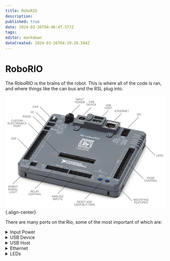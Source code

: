 ```yaml
---
title: RoboRIO
description: 
published: true
date: 2024-03-26T04:46:47.577Z
tags: 
editor: markdown
dateCreated: 2024-03-26T04:39:28.504Z
---
```


# RoboRIO
The RoboRIO is the brains of the robot. This is where all of the code is ran, and where things like the can bus and the RSL plug into.

![rio.png](/rio.png){.align-center}


There are many ports on the Rio, some of the most important of which are:

<details>
  <summary>Input Power</summary>
  This is how you power the Rio. It needs (insert V and A) power, and should be powered either off of the VRM or one of the low power slots on the PDH. To insert wires into this terminal, you have to get a very small flathead screwdriver and unscrew the screws on the side of the terminal until you can insert the wires through the top. Then, screw these screws back in until they are tight and the wires don't come out when pulled.
</details>

<details>
  <summary>USB Device</summary>
  This is a USB-B port, and can be used to connect to the Rio. This can be used as an alternative to ethernet when trying to connect
</details>

<details>
  <summary>USB Host</summary>
  These are both USB-A ports, and are used to plug in peripherals to the Rio. These are most commonly things like USB cameras, and flash drives for collecting logs.
</details>

<details>
  <summary>Ethernet</summary>
  This ethernet port is what you usually use to communicate with the Rio. this is usually plugged in to the ethernet switch, but can also be plugged in directly to the radio if there are no other ethernet devices on the robot.
</details>

<details>
  <summary>LEDs</summary>
  These LEDs can be used to see the status of the Rio, which can be found [here](https://docs.wpilib.org/en/stable/docs/hardware/hardware-basics/status-lights-ref.html)
</details>